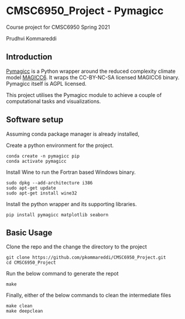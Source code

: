 # CMSC6950_Project - Pymagicc
Course project for CMSC6950 Spring 2021

Prudhvi Kommareddi

## Introduction
[Pymagicc](https://github.com/openscm/pymagicc) is a Python wrapper around the reduced complexity climate model [MAGICC6](http://magicc.org/). It wraps the CC-BY-NC-SA licensed MAGICC6 binary. Pymagicc itself is AGPL licensed.

This project utilises the Pymagicc module to achieve a couple of computational tasks and visualizations.

## Software setup

Assuming conda package manager is already installed,

Create a python environment for the project.
```
conda create -n pymagicc pip
conda activate pymagicc
```

Install Wine to run the Fortran based Windows binary.
```
sudo dpkg --add-architecture i386
sudo apt-get update
sudo apt-get install wine32
```

Install the python wrapper and its supporting libraries.
```
pip install pymagicc matplotlib seaborn
```

## Basic Usage
Clone the repo and the change the directory to the project
```
git clone https://github.com/pkommareddi/CMSC6950_Project.git
cd CMSC6950_Project
```

Run the below command to generate the repot
```
make
```

Finally, either of the below commands to clean the intermediate files
```
make clean
make deepclean
```